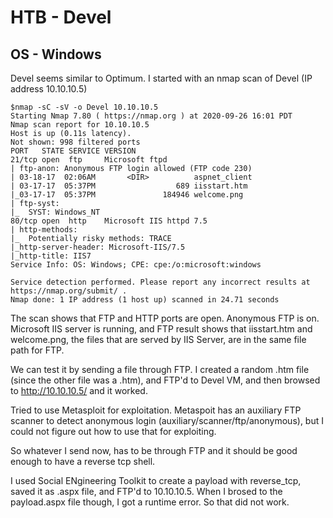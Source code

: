 # HTB - Devel
## OS - Windows

Devel seems similar to Optimum. I started with an nmap scan of Devel (IP address 10.10.10.5)

```
$nmap -sC -sV -o Devel 10.10.10.5
Starting Nmap 7.80 ( https://nmap.org ) at 2020-09-26 16:01 PDT
Nmap scan report for 10.10.10.5
Host is up (0.11s latency).
Not shown: 998 filtered ports
PORT   STATE SERVICE VERSION
21/tcp open  ftp     Microsoft ftpd
| ftp-anon: Anonymous FTP login allowed (FTP code 230)
| 03-18-17  02:06AM       <DIR>          aspnet_client
| 03-17-17  05:37PM                  689 iisstart.htm
|_03-17-17  05:37PM               184946 welcome.png
| ftp-syst: 
|_  SYST: Windows_NT
80/tcp open  http    Microsoft IIS httpd 7.5
| http-methods: 
|_  Potentially risky methods: TRACE
|_http-server-header: Microsoft-IIS/7.5
|_http-title: IIS7
Service Info: OS: Windows; CPE: cpe:/o:microsoft:windows

Service detection performed. Please report any incorrect results at https://nmap.org/submit/ .
Nmap done: 1 IP address (1 host up) scanned in 24.71 seconds
```


The scan shows that FTP and HTTP ports are open. Anonymous FTP is on. 
Microsoft IIS server is running, and FTP result shows that iisstart.htm and welcome.png, the files that are served by IIS Server, are in the same file path for FTP.

We can test it by sending a file through FTP. I created a random .htm file (since the other file was a .htm), and FTP'd to Devel VM, and then browsed to http://10.10.10.5/<FILENAME> and it worked.
  
  Tried to use Metasploit for exploitation. Metaspoit has an auxiliary FTP scanner to detect anonymous login (auxiliary/scanner/ftp/anonymous), but I could not figure out how to use that for exploiting. 

  So whatever I send now, has to be through FTP and it should be good enough to have a reverse tcp shell. 
  
 I used Social ENgineering Toolkit to create a payload with reverse_tcp, saved it as .aspx file, and FTP'd to 10.10.10.5. When I brosed to the payload.aspx file though, I got a runtime error. So that did not work. 
